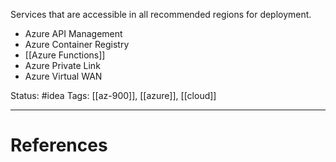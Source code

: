 Services that are accessible in all recommended regions for deployment. 
-  Azure API Management
- Azure Container Registry
- [[Azure Functions]]
- Azure Private Link
- Azure Virtual WAN

Status: #idea
Tags: [[az-900]], [[azure]], [[cloud]]

---
# References